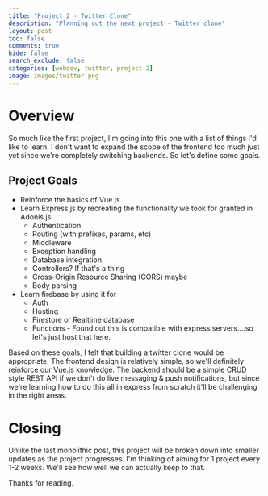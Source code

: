 ```yaml
---
title: "Project 2 - Twitter Clone"
description: "Planning out the next project - Twitter clone"
layout: post
toc: false
comments: true
hide: false
search_exclude: false
categories: [webdev, twitter, project 2]
image: images/twitter.png
---
```


# Overview
So much like the first project, I'm going into this one with a list of things I'd like to learn. I don't want to expand the scope of the frontend too much just yet since we're completely switching backends. So let's define some goals.

## Project Goals
- Reinforce the basics of Vue.js
- Learn Express.js by recreating the functionality we took for granted in Adonis.js
    - Authentication
    - Routing (with prefixes, params, etc)
    - Middleware
    - Exception handling
    - Database integration
    - Controllers? If that's a thing
    - Cross-Origin Resource Sharing (CORS) maybe
    - Body parsing
- Learn firebase by using it for 
    - Auth
    - Hosting 
    - Firestore or Realtime database
    - Functions - Found out this is compatible with express servers....so let's just host that here.

Based on these goals, I felt that building a twitter clone would be appropriate. The frontend design is relatively simple, so we'll definitely reinforce our Vue.js knowledge. The backend should be a simple CRUD style REST API if we don't do live messaging & push notifications, but since we're learning how to do this all in express from scratch it'll be challenging in the right areas.

# Closing
Unlike the last monolithic post, this project will be broken down into smaller updates as the project progresses. I'm thinking of aiming for 1 project every 1-2 weeks. We'll see how well we can actually keep to that.

Thanks for reading. 